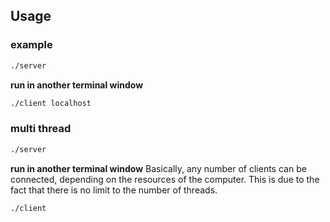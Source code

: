 ## Usage
### example
```sh
./server
```
**run in another terminal window**
```sh
./client localhost
```

### multi thread
```sh
./server
```
**run in another terminal window**
Basically, any number of clients can be connected, depending on the resources of the computer. This is due to the fact that there is no limit to the number of threads.
```sh
./client
```
